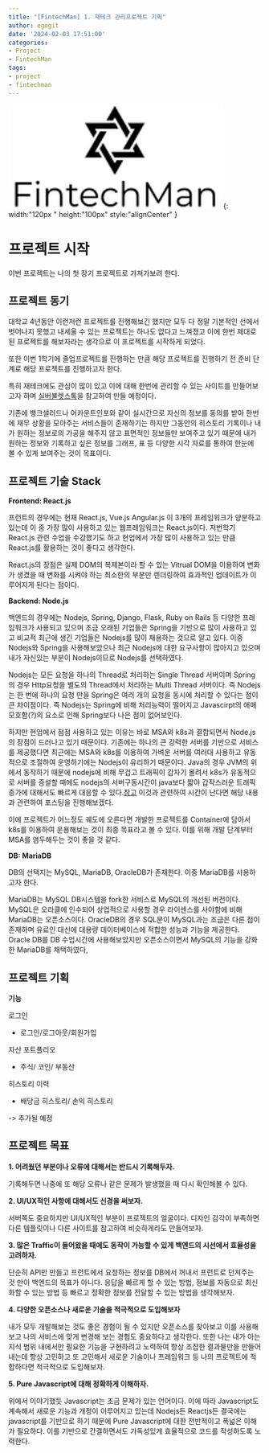 ```yaml
---
title: "[FintechMan] 1. 재테크 관리프로젝트 기획"
author: egogit
date: '2024-02-03 17:51:00'
categories:
- Project
- FintechMan
tags:
- project
- fintechman
---
```


![thumbnail](/assets/img/thumbnail/fintechman.png){:  width:"120px " height:"100px" style:"alignCenter" }

# 프로젝트 시작

이번 프로젝트는 나의 첫 장기 프로젝트로 가져가보려 한다.  

## 프로젝트 동기

대학교 4년동안 이런저런 프로젝트를 진행해보긴 했지만 모두 다 정말 기본적인 선에서 벗어나지 못했고 내세울 수 있는 프로젝트는 하나도 없다고 느껴졌고 이에 한번 제대로 된 프로젝트를 해보자라는 생각으로 이 프로젝트를 시작하게 되었다.

또한 이번 1학기에 졸업프로젝트를 진행하는 만큼 해당 프로젝트를 진행하기 전 준비 단계로 해당 프로젝트를 진행하고자 한다.

특히 재테크에도 관심이 많이 있고 이에 대해 한번에 관리할 수 있는 사이트를 만들어보고자 하며 [실버불렛스톡](https://silverbulletstock.com/)을 참고하여 만들 예정이다.

기존에 뱅크샐러드나 어카운트인포와 같이 실시간으로 자신의 정보를 동의를 받아 한번에 재무 상황을 모아주는 서비스들이 존재하기는 하지만 그동안의 히스토리 기록이나 내가 원하는 정보로의 가공을 해주지 않고 표면적인 정보들만 보여주고 있기 때문에 내가 원하는 정보와 기록하고 싶은 정보를 그래프, 표 등 다양한 시각 자료를 통하여 한눈에 볼 수 있게 보여주는 것이 목표이다.

## 프로젝트 기술 Stack

**Frontend: React.js**

프런트의 경우에는 현재 React.js, Vue.js Angular.js 이 3개의 프레임워크가 양분하고 있는데 이 중 가장 많이 사용하고 있는 웹프레임워크는 React.js이다. 저번학기 React.js 관련 수업을 수강했기도 하고 현업에서 가장 많이 사용하고 있는 만큼 React.js를 활용하는 것이 좋다고 생각한다.

React.js의 장점은 실제 DOM의 복제본이라 할 수 있는 Vitrual DOM을 이용하여 변화가 생겼을 때 변화를 시켜야 하는 최소한의 부분만 렌더링하여 효과적인 업데이트가 이루어지게 된다는 점이다.


**Backend: Node.js**

백엔드의 경우에는 Nodejs, Spring, Django, Flask, Ruby on Rails 등 다양한 프레임워크가 사용되고 있으며 조금 오래된 기업들은 Spring을 기반으로 많이 사용하고 있고 비교적 최근에 생긴 기업들은 Nodejs를 많이 채용하는 것으로 알고 있다. 이중 Nodejs와 Spring을 사용해보았으나 최근 Nodejs에 대한 요구사항이 많아지고 있으며 내가 자신있는 부분이 Nodejs이므로 Nodejs를 선택하였다.

Nodejs는 모든 요청을 하나의 Thread로 처리하는 Single Thread 서버이며 Spring의 경우 Http요청을 별도의 Thread에서 처리하는 Multi Thread 서버이다. 즉 Nodejs는 한 번에 하나의 요청 만을 Spring은 여러 개의 요청을 동시에 처리할 수 있다는 점이 큰 차이점이다. 즉 Nodejs는 Spring에 비해 처리능력이 떨어지고 Javascirpt의 애매모호함(?)의 요소로 인해 Spring보다 나은 점이 없어보인다. 

하지만 현업에서 점점 사용하고 있는 이유는 바로 MSA와 k8s과 결합되면서 Node.js의 장점이 드러나고 있기 때문이다. 기존에는 하나의 큰 강력한 서버를 기반으로 서비스를 제공했다면 최근에는 MSA와 k8s를 이용하여 가벼운 서버를 여러대 사용하고 유동적으로 조절하여 운영하기에는 Nodejs이 유리하기 때문이다. Java의 경우 JVM의 위에서 동작하기 때문에 nodejs에 비해 무겁고 트래픽이 갑자기 몰려서 k8s가 유동적으로 서버를 증설할 때에도 nodejs의 서버구동시간이 java보다 짧아 갑작스러운 트래픽증가에 대해서도 빠르게 대응할 수 있다.[참고](https://medium.com/naverfinancial/node-js-vs-java-spring-c4699565918e) 이것과 관련하여 시간이 난다면 해당 내용과 관련하여 포스팅을 진행해보겠다.

이에 프로젝트가 어느정도 궤도에 오른다면 개발한 프로젝트를 Container에 담아서 k8s를 이용하여 운용해보는 것이 최종 목표라고 볼 수 있다. 이를 위해 개발 단계부터 MSA를 염두해두는 것이 좋을 것 같다.


**DB: MariaDB**

DB의 선택지는 MySQL, MariaDB, OracleDB가 존재한다. 이중 MariaDB를 사용하고자 한다.

MariaDB는 MySQL DB시스템을 fork한 서비스로 MySQL의 개선된 버전이다. MySQL은 오라클에 인수되어 상업적으로 사용할 경우 라이센스를 사야함에 비해 MariaDB는 오픈소스이다. OracleDB의 경우 SQL문이 MySQL과는 조금은 다른 점이 존재하며 유료인 대신에  대용량 데이터베이스에 적합한 성능과 기능을 제공한다. Oracle DB를 DB 수업시간에 사용해보았지만 오픈소스이면서 MySQL의 기능을 강화한 MariaDB를 채택하였다,


## 프로젝트 기획

**기능**

로그인 
- 로그인/로그아웃/회원가입

자산 포트폴리오
- 주식/ 코인/ 부동산

히스토리 이력
- 배당금 히스토리/ 손익 히스토리

-> 추가될 예정
## 프로젝트 목표

**1. 어려웠던 부분이나 오류에 대해서는 반드시 기록해두자.**

기록해두면 나중에 또 해당 오류나 같은 문제가 발생했을 때 다시 확인해볼 수 있다.

**2. UI/UX적인 사항에 대해서도 신경을 써보자.**

서버쪽도 중요하지만 UI/UX적인 부분이 프로젝트의 얼굴이다. 디자인 감각이 부족하면 다른 템플릿이나 다른 사이트를 참고하여 비슷하게라도 만들어보자.

**3. 많은 Traffic이 들어왔을 때에도 동작이 가능할 수 있게 백엔드의 시선에서 효율성을 고려하자.**

단순히 API만 만들고 프런트에서 요청하는 정보를 DB에서 꺼내서 프런트로 던져주는 것 만이 백엔드의 목표가 아니다. 응답을 빠르게 할 수 있는 방법, 정보를 자동으로 최신화할 수 있는 방법 등 빠르고 정확한 정보를 전달할 수 있는 방법을 생각해보자.

**4. 다양한 오픈소스나 새로운 기술을 적극적으로 도입해보자**

내가 모두 개발해보는 것도 좋은 경험이 될 수 있지만 오픈소스를 찾아보고 이를 사용해보고 나의 서비스에 맞게 변경해 보는 경험도 중요하다고 생각한다. 또한 나는 내가 아는 지식 범위 내에서만 필요한 기능을 구현하려고 노력하여 항상 조잡한 결과물만을 만들어내는데 항상 고민하고 또 고민해서 새로운 기술이나 프레임워크 등 나의 프로젝트에 적합하다면 적극적으로 도입해보자.

**5. Pure Javascript에 대해 정확하게 이해하자.**

위에서 이야기했듯 Javascript는 조금 문제가 있는 언어이다. 이에 따라 Javascript도 계속해서 새로운 기능과 개정이 이루어지고 있는데 Nodejs든 Reactjs든 결국에는 javascript를 기반으로 하기 때문에 Pure Javascript에 대한 전반적이고 폭넓은 이해가 필요하다. 이를 기반으로 간결하면서도 가독성있게 효율적으로 코드를 작성하도록 노력한다.

